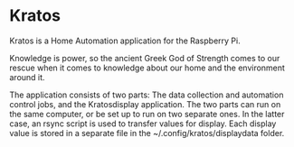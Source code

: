 # Kratos

Kratos is a Home Automation application for the Raspberry Pi. 

Knowledge is power, so the ancient Greek God of Strength comes to our rescue when it comes to knowledge about our home and the environment around it.

The application consists of two parts: The data collection and automation control jobs, and the Kratosdisplay application.  The two parts can run on the same computer, or be set up to run on two separate ones.  In the latter case, an rsync script is used to transfer values for display.  Each display value is stored in a separate file in the ~/.config/kratos/displaydata folder.  


